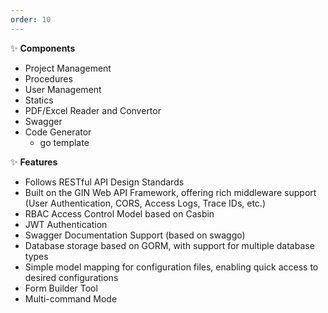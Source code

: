 ```yaml
---
order: 10
---
```

✨ **Components**

- Project Management
- Procedures
- User Management
- Statics
- PDF/Excel Reader and Convertor
- Swagger
- Code Generator
  - go template


✨ **Features**

- Follows RESTful API Design Standards
- Built on the GIN Web API Framework, offering rich middleware support (User Authentication, CORS, Access Logs, Trace IDs, etc.)
- RBAC Access Control Model based on Casbin
- JWT Authentication
- Swagger Documentation Support (based on swaggo)
- Database storage based on GORM, with support for multiple database types
- Simple model mapping for configuration files, enabling quick access to desired configurations
- Form Builder Tool
- Multi-command Mode

